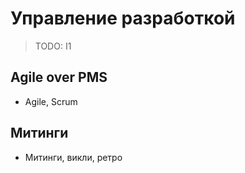# Управление разработкой

> TODO: I1

## Agile over PMS

- Agile, Scrum

## Митинги

- Митинги, викли, ретро
